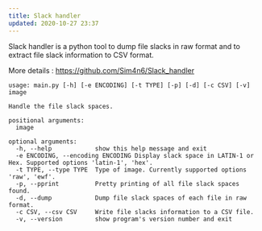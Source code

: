 ```yaml
---
title: Slack handler 
updated: 2020-10-27 23:37
---
```


 Slack handler is a python tool to dump file slacks in raw format and to extract file slack information to CSV format. 
 
 More details : <https://github.com/Sim4n6/Slack_handler>
 
 
```
usage: main.py [-h] [-e ENCODING] [-t TYPE] [-p] [-d] [-c CSV] [-v] image

Handle the file slack spaces.

positional arguments:
  image

optional arguments:
  -h, --help            show this help message and exit
  -e ENCODING, --encoding ENCODING Display slack space in LATIN-1 or Hex. Supported options 'latin-1', 'hex'.
  -t TYPE, --type TYPE  Type of image. Currently supported options 'raw', 'ewf'.
  -p, --pprint          Pretty printing of all file slack spaces found.
  -d, --dump            Dump file slack spaces of each file in raw format.
  -c CSV, --csv CSV     Write file slacks information to a CSV file.
  -v, --version         show program's version number and exit
```
